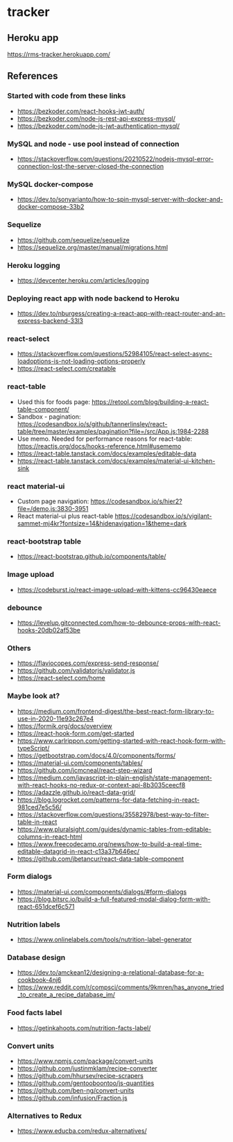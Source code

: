 # tracker

## Heroku app
https://rms-tracker.herokuapp.com/

## References

### Started with code from these links
* https://bezkoder.com/react-hooks-jwt-auth/
* https://bezkoder.com/node-js-rest-api-express-mysql/
* https://bezkoder.com/node-js-jwt-authentication-mysql/

### MySQL and node - use pool instead of connection
* https://stackoverflow.com/questions/20210522/nodejs-mysql-error-connection-lost-the-server-closed-the-connection

### MySQL docker-compose
* https://dev.to/sonyarianto/how-to-spin-mysql-server-with-docker-and-docker-compose-33b2

### Sequelize
* https://github.com/sequelize/sequelize
* https://sequelize.org/master/manual/migrations.html

### Heroku logging
* https://devcenter.heroku.com/articles/logging

### Deploying react app with node backend to Heroku
* https://dev.to/nburgess/creating-a-react-app-with-react-router-and-an-express-backend-33l3

### react-select
* https://stackoverflow.com/questions/52984105/react-select-async-loadoptions-is-not-loading-options-properly
* https://react-select.com/creatable

### react-table
* Used this for foods page: https://retool.com/blog/building-a-react-table-component/
* Sandbox - pagination: https://codesandbox.io/s/github/tannerlinsley/react-table/tree/master/examples/pagination?file=/src/App.js:1984-2288
* Use memo. Needed for performance reasons for react-table: https://reactjs.org/docs/hooks-reference.html#usememo
* https://react-table.tanstack.com/docs/examples/editable-data
* https://react-table.tanstack.com/docs/examples/material-ui-kitchen-sink

### react material-ui
* Custom page navigation: https://codesandbox.io/s/hier2?file=/demo.js:3830-3951
* React material-ui plus react-table https://codesandbox.io/s/vigilant-sammet-mj4kr?fontsize=14&hidenavigation=1&theme=dark

### react-bootstrap table
* https://react-bootstrap.github.io/components/table/

### Image upload
* https://codeburst.io/react-image-upload-with-kittens-cc96430eaece

### debounce
* https://levelup.gitconnected.com/how-to-debounce-props-with-react-hooks-20db02af53be

### Others
* https://flaviocopes.com/express-send-response/
* https://github.com/validatorjs/validator.js
* https://react-select.com/home

### Maybe look at?
* https://medium.com/frontend-digest/the-best-react-form-library-to-use-in-2020-11e93c267e4
* https://formik.org/docs/overview
* https://react-hook-form.com/get-started
* https://www.carlrippon.com/getting-started-with-react-hook-form-with-typeScript/
* https://getbootstrap.com/docs/4.0/components/forms/
* https://material-ui.com/components/tables/
* https://github.com/jcmcneal/react-step-wizard
* https://medium.com/javascript-in-plain-english/state-management-with-react-hooks-no-redux-or-context-api-8b3035ceecf8
* https://adazzle.github.io/react-data-grid/
* https://blog.logrocket.com/patterns-for-data-fetching-in-react-981ced7e5c56/
* https://stackoverflow.com/questions/35582978/best-way-to-filter-table-in-react
* https://www.pluralsight.com/guides/dynamic-tables-from-editable-columns-in-react-html
* https://www.freecodecamp.org/news/how-to-build-a-real-time-editable-datagrid-in-react-c13a37b646ec/
* https://github.com/jbetancur/react-data-table-component

### Form dialogs
* https://material-ui.com/components/dialogs/#form-dialogs
* https://blog.bitsrc.io/build-a-full-featured-modal-dialog-form-with-react-651dcef6c571

### Nutrition labels
* https://www.onlinelabels.com/tools/nutrition-label-generator

### Database design
* https://dev.to/amckean12/designing-a-relational-database-for-a-cookbook-4nj6
* https://www.reddit.com/r/compsci/comments/9kmren/has_anyone_tried_to_create_a_recipe_database_im/

### Food facts label 
* https://getinkahoots.com/nutrition-facts-label/

### Convert units
* https://www.npmjs.com/package/convert-units
* https://github.com/justinmklam/recipe-converter
* https://github.com/hhursev/recipe-scrapers
* https://github.com/gentooboontoo/js-quantities
* https://github.com/ben-ng/convert-units
* https://github.com/infusion/Fraction.js

### Alternatives to Redux
* https://www.educba.com/redux-alternatives/












